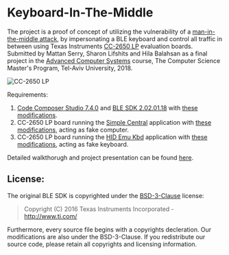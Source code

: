 # Keyboard-In-The-Middle

The project is a proof of concept of utilizing the vulnerability of a [man-in-the-middle attack](https://en.wikipedia.org/wiki/Man-in-the-middle_attack), by impersonating a BLE keyboard and control all traffic in between using Texas Instruments [CC-2650 LP](http://www.ti.com/tool/launchxl-cc2650) evaluation boards.
Submitted by Mattan Serry, Sharon Lifshits and Hila Balahsan as a final project in the [Advanced Computer Systems](https://sivantoledoacademic.wordpress.com/teaching/advanced-computer-systems-fall-2017/) course, The Computer Science Master's Program, Tel-Aviv University, 2018.

![CC-2650 LP](http://www.ti.com/diagrams/med_launchxl-cc2650_launchxl-cc2650.jpg)

Requirements:

1. [Code Composer Studio 7.4.0](http://processors.wiki.ti.com/index.php/Download_CCS#Code_Composer_Studio_Version_7_Downloads) and [BLE SDK 2.02.01.18](http://www.ti.com/tool/ble-stack) with [these modifications](https://github.com/mattans/kitm/tree/master/code/ble_sdk_2_02_01_18/src).
2. CC-2650 LP board running the [Simple Central](https://github.com/ti-simplelink/ble_examples/tree/ble_examples-2.2/examples/cc2650lp/simple_central) application with [these modifications](https://github.com/mattans/kitm/tree/master/code/ble_examples-ble_examples-2.2/src/examples/simple_central/cc26xx/app), acting as fake computer.
3. CC-2650 LP board running the [HID Emu Kbd](https://github.com/ti-simplelink/ble_examples/tree/ble_examples-2.2/examples/cc2650lp/hid_emu_kbd) application with [these modifications](https://github.com/mattans/kitm/tree/master/code/ble_examples-ble_examples-2.2/src/examples/hid_emu_kbd/cc26xx/app), acting as fake keyboard.

Detailed walkthorugh and project presentation can be found [here](https://github.com/mattans/kitm/blob/master/KeyboardInTheMiddle.pdf).

## License:

The original BLE SDK is copyrighted under the [BSD-3-Clause](https://opensource.org/licenses/BSD-3-Clause) license:

> Copyright (C) 2016 Texas Instruments Incorporated - http://www.ti.com/

Furthermore, every source file begins with a copyrights decleration. 
Our modifications are also under the BSD-3-Clause. If you redistribute our source code, please retain all copyrights and licensing information.
